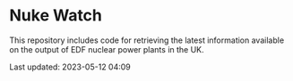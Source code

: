 # Nuke Watch

This repository includes code for retrieving the latest information available on the output of EDF nuclear power plants in the UK.

Last updated: 2023-05-12 04:09